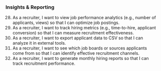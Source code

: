 ### **Insights & Reporting**

28. As a recruiter, I want to view job performance analytics (e.g., number of applicants, views) so that I can optimize job postings.
29. As a recruiter, I want to track hiring metrics (e.g., time-to-hire, applicant conversion) so that I can measure recruitment effectiveness.
30. As a recruiter, I want to export applicant data to CSV so that I can analyze it in external tools.
31. As a recruiter, I want to see which job boards or sources applicants come from so that I can identify effective recruitment channels.
32. As a recruiter, I want to generate monthly hiring reports so that I can track recruitment performance.
